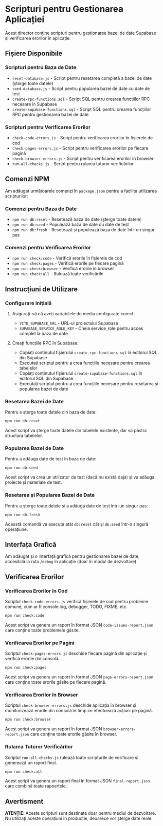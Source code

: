 # Scripturi pentru Gestionarea Aplicației

Acest director conține scripturi pentru gestionarea bazei de date Supabase și verificarea erorilor în aplicație.

## Fișiere Disponibile

### Scripturi pentru Baza de Date

- `reset-database.js` - Script pentru resetarea completă a bazei de date (șterge toate datele)
- `seed-database.js` - Script pentru popularea bazei de date cu date de test
- `create-rpc-functions.sql` - Script SQL pentru crearea funcțiilor RPC necesare în Supabase
- `create-supabase-functions.sql` - Script SQL pentru crearea funcțiilor RPC pentru gestionarea bazei de date

### Scripturi pentru Verificarea Erorilor

- `check-code-errors.js` - Script pentru verificarea erorilor în fișierele de cod
- `check-pages-errors.js` - Script pentru verificarea erorilor pe fiecare pagină
- `check-browser-errors.js` - Script pentru verificarea erorilor în browser
- `run-all-checks.js` - Script pentru rularea tuturor verificărilor

## Comenzi NPM

Am adăugat următoarele comenzi în `package.json` pentru a facilita utilizarea scripturilor:

### Comenzi pentru Baza de Date

- `npm run db:reset` - Resetează baza de date (șterge toate datele)
- `npm run db:seed` - Populează baza de date cu date de test
- `npm run db:fresh` - Resetează și populează baza de date într-un singur pas

### Comenzi pentru Verificarea Erorilor

- `npm run check:code` - Verifică erorile în fișierele de cod
- `npm run check:pages` - Verifică erorile pe fiecare pagină
- `npm run check:browser` - Verifică erorile în browser
- `npm run check:all` - Rulează toate verificările

## Instrucțiuni de Utilizare

### Configurare Inițială

1. Asigurați-vă că aveți variabilele de mediu configurate corect:

   - `VITE_SUPABASE_URL` - URL-ul proiectului Supabase
   - `SUPABASE_SERVICE_ROLE_KEY` - Cheia service_role pentru acces complet la baza de date

2. Creați funcțiile RPC în Supabase:
   - Copiați conținutul fișierului `create-rpc-functions.sql` în editorul SQL din Supabase
   - Executați scriptul pentru a crea funcțiile necesare pentru crearea tabelelor
   - Copiați conținutul fișierului `create-supabase-functions.sql` în editorul SQL din Supabase
   - Executați scriptul pentru a crea funcțiile necesare pentru resetarea și popularea bazei de date

### Resetarea Bazei de Date

Pentru a șterge toate datele din baza de date:

```bash
npm run db:reset
```

Acest script va șterge toate datele din tabelele existente, dar va păstra structura tabelelor.

### Popularea Bazei de Date

Pentru a adăuga date de test în baza de date:

```bash
npm run db:seed
```

Acest script va crea un utilizator de test (dacă nu există deja) și va adăuga proiecte și materiale de test.

### Resetarea și Popularea Bazei de Date

Pentru a șterge toate datele și a adăuga date de test într-un singur pas:

```bash
npm run db:fresh
```

Această comandă va executa atât `db:reset` cât și `db:seed` într-o singură operațiune.

## Interfața Grafică

Am adăugat și o interfață grafică pentru gestionarea bazei de date, accesibilă la ruta `/debug` în aplicație (doar în modul de dezvoltare).

## Verificarea Erorilor

### Verificarea Erorilor în Cod

Scriptul `check-code-errors.js` verifică fișierele de cod pentru probleme comune, cum ar fi console.log, debugger, TODO, FIXME, etc.

```bash
npm run check:code
```

Acest script va genera un raport în format JSON `code-issues-report.json` care conține toate problemele găsite.

### Verificarea Erorilor pe Pagini

Scriptul `check-pages-errors.js` deschide fiecare pagină din aplicație și verifică erorile din consolă.

```bash
npm run check:pages
```

Acest script va genera un raport în format JSON `page-errors-report.json` care conține toate erorile găsite pe fiecare pagină.

### Verificarea Erorilor în Browser

Scriptul `check-browser-errors.js` deschide aplicația în browser și monitorizează erorile din consolă în timp ce efectuează acțiuni pe pagină.

```bash
npm run check:browser
```

Acest script va genera un raport în format JSON `browser-errors-report.json` care conține toate erorile găsite în browser.

### Rularea Tuturor Verificărilor

Scriptul `run-all-checks.js` rulează toate scripturile de verificare și generează un raport final.

```bash
npm run check:all
```

Acest script va genera un raport final în format JSON `final-report.json` care combină toate rapoartele.

## Avertisment

**ATENȚIE**: Aceste scripturi sunt destinate doar pentru mediul de dezvoltare. Nu utilizați aceste operațiuni în producție, deoarece vor șterge date reale.
